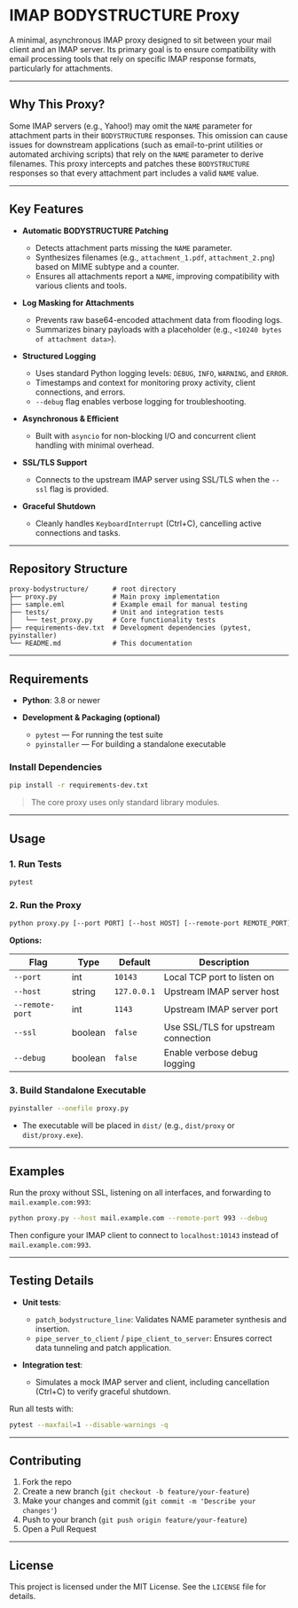 # IMAP BODYSTRUCTURE Proxy

A minimal, asynchronous IMAP proxy designed to sit between your mail client and an IMAP server. Its primary goal is to ensure compatibility with email processing tools that rely on specific IMAP response formats, particularly for attachments.

---

## Why This Proxy?

Some IMAP servers (e.g., Yahoo!) may omit the `NAME` parameter for attachment parts in their `BODYSTRUCTURE` responses. This omission can cause issues for downstream applications (such as email-to-print utilities or automated archiving scripts) that rely on the `NAME` parameter to derive filenames. This proxy intercepts and patches these `BODYSTRUCTURE` responses so that every attachment part includes a valid `NAME` value.

---

## Key Features

- **Automatic BODYSTRUCTURE Patching**

  - Detects attachment parts missing the `NAME` parameter.
  - Synthesizes filenames (e.g., `attachment_1.pdf`, `attachment_2.png`) based on MIME subtype and a counter.
  - Ensures all attachments report a `NAME`, improving compatibility with various clients and tools.

- **Log Masking for Attachments**

  - Prevents raw base64-encoded attachment data from flooding logs.
  - Summarizes binary payloads with a placeholder (e.g., `<10240 bytes of attachment data>`).

- **Structured Logging**

  - Uses standard Python logging levels: `DEBUG`, `INFO`, `WARNING`, and `ERROR`.
  - Timestamps and context for monitoring proxy activity, client connections, and errors.
  - `--debug` flag enables verbose logging for troubleshooting.

- **Asynchronous & Efficient**

  - Built with `asyncio` for non-blocking I/O and concurrent client handling with minimal overhead.

- **SSL/TLS Support**

  - Connects to the upstream IMAP server using SSL/TLS when the `--ssl` flag is provided.

- **Graceful Shutdown**

  - Cleanly handles `KeyboardInterrupt` (Ctrl+C), cancelling active connections and tasks.

---

## Repository Structure

```
proxy-bodystructure/      # root directory
├── proxy.py              # Main proxy implementation
├── sample.eml            # Example email for manual testing
├── tests/                # Unit and integration tests
│   └── test_proxy.py     # Core functionality tests
├── requirements-dev.txt  # Development dependencies (pytest, pyinstaller)
└── README.md             # This documentation
```

---

## Requirements

- **Python**: 3.8 or newer
- **Development & Packaging (optional)**

  - `pytest` — For running the test suite
  - `pyinstaller` — For building a standalone executable

### Install Dependencies

```bash
pip install -r requirements-dev.txt
```

> The core proxy uses only standard library modules.

---

## Usage

### 1. Run Tests

```bash
pytest
```

### 2. Run the Proxy

```bash
python proxy.py [--port PORT] [--host HOST] [--remote-port REMOTE_PORT] [--ssl] [--debug]
```

**Options:**

| Flag            | Type    | Default     | Description                         |
| --------------- | ------- | ----------- | ----------------------------------- |
| `--port`        | int     | `10143`     | Local TCP port to listen on         |
| `--host`        | string  | `127.0.0.1` | Upstream IMAP server host           |
| `--remote-port` | int     | `1143`      | Upstream IMAP server port           |
| `--ssl`         | boolean | `false`     | Use SSL/TLS for upstream connection |
| `--debug`       | boolean | `false`     | Enable verbose debug logging        |

### 3. Build Standalone Executable

```bash
pyinstaller --onefile proxy.py
```

- The executable will be placed in `dist/` (e.g., `dist/proxy` or `dist/proxy.exe`).

---

## Examples

Run the proxy without SSL, listening on all interfaces, and forwarding to `mail.example.com:993`:

```bash
python proxy.py --host mail.example.com --remote-port 993 --debug
```

Then configure your IMAP client to connect to `localhost:10143` instead of `mail.example.com:993`.

---

## Testing Details

- **Unit tests**:

  - `patch_bodystructure_line`: Validates NAME parameter synthesis and insertion.
  - `pipe_server_to_client` / `pipe_client_to_server`: Ensures correct data tunneling and patch application.

- **Integration test**:

  - Simulates a mock IMAP server and client, including cancellation (Ctrl+C) to verify graceful shutdown.

Run all tests with:

```bash
pytest --maxfail=1 --disable-warnings -q
```

---

## Contributing

1. Fork the repo
2. Create a new branch (`git checkout -b feature/your-feature`)
3. Make your changes and commit (`git commit -m 'Describe your changes'`)
4. Push to your branch (`git push origin feature/your-feature`)
5. Open a Pull Request

---

## License

This project is licensed under the MIT License. See the `LICENSE` file for details.

